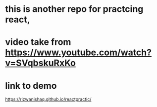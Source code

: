 # this is another repo for practcing react, 
# video take from https://www.youtube.com/watch?v=SVqbskuRxKo



# link to demo
https://rizwanishaq.github.io/reactpractic/
